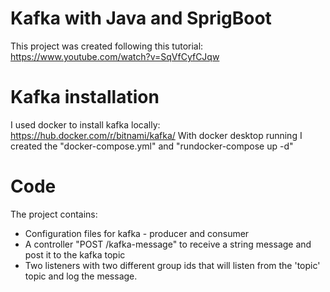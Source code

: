 # Kafka with Java and SprigBoot
This project was created following this tutorial: https://www.youtube.com/watch?v=SqVfCyfCJqw

# Kafka installation 
I used docker to install kafka locally: https://hub.docker.com/r/bitnami/kafka/
With docker desktop running I created the "docker-compose.yml" and "rundocker-compose up -d"

# Code
The project contains: 
* Configuration files for kafka - producer and consumer
* A controller "POST /kafka-message" to receive a string message and
post it to the kafka topic
* Two listeners with two different group ids that will listen from the 
'topic' topic and log the message.

